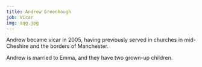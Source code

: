 ```yaml
---
title: Andrew Greenhough
job: Vicar
img: aqg.jpg
---
```

Andrew became vicar in 2005, having previously served in churches in mid-Cheshire and the borders of Manchester.

Andrew is married to Emma, and they have two grown-up children.
